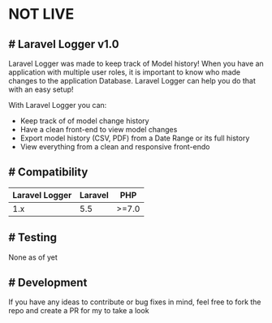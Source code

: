 # NOT LIVE

## # Laravel Logger v1.0
Laravel Logger was made to keep track of Model history! When you have an application with multiple user roles, it is important to know who made changes to the application Database. Laravel Logger can help you do that with an easy setup!

With Laravel Logger you can:
  - Keep track of of model change history
  - Have a clean front-end to view model changes
  - Export model history (CSV, PDF) from a Date Range or its full history
  - View everything from a clean and responsive front-endo

## # Compatibility
| Laravel Logger | Laravel | PHP   |
| -------------- | ------- | ----  |
| 1.x            | 5.5     | >=7.0 |

## # Testing
None as of yet

## # Development
If you have any ideas to contribute or bug fixes in mind, feel free to fork the repo and create a PR for my to take a look

